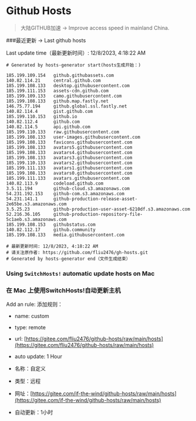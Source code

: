 # Github Hosts

>大陆GITHUB加速 -> Improve access speed in mainland China. 

###最近更新  -> Last github hosts

Last update time（最新更新时间）: 12/8/2023, 4:18:22 AM

```base
# Generated by hosts-generator start(hosts生成开始：) 

185.199.109.154   github.githubassets.com
140.82.114.21     central.github.com
185.199.108.133   desktop.githubusercontent.com
185.199.111.153   assets-cdn.github.com
185.199.109.133   camo.githubusercontent.com
185.199.108.133   github.map.fastly.net
146.75.77.194     github.global.ssl.fastly.net
140.82.114.4      gist.github.com
185.199.110.153   github.io
140.82.112.4      github.com
140.82.114.5      api.github.com
185.199.110.133   raw.githubusercontent.com
185.199.108.133   user-images.githubusercontent.com
185.199.108.133   favicons.githubusercontent.com
185.199.108.133   avatars5.githubusercontent.com
185.199.108.133   avatars4.githubusercontent.com
185.199.108.133   avatars3.githubusercontent.com
185.199.110.133   avatars2.githubusercontent.com
185.199.111.133   avatars1.githubusercontent.com
185.199.108.133   avatars0.githubusercontent.com
185.199.111.133   avatars.githubusercontent.com
140.82.113.9      codeload.github.com
3.5.11.194        github-cloud.s3.amazonaws.com
54.231.192.153    github-com.s3.amazonaws.com
54.231.141.1      github-production-release-asset-2e65be.s3.amazonaws.com
3.5.25.23         github-production-user-asset-6210df.s3.amazonaws.com
52.216.36.105     github-production-repository-file-5c1aeb.s3.amazonaws.com
185.199.108.153   githubstatus.com
140.82.112.17     github.community
185.199.108.133   media.githubusercontent.com

# 最新更新时间: 12/8/2023, 4:18:22 AM
# 请关注原作者: https://github.com/fliu2476/gh-hosts.git
# Generated by hosts-generator end（文件生成结束）
```

### Using `SwitchHosts!` automatic update hosts on Mac
### **在 Mac 上使用SwitchHosts!自动更新主机**
Add an rule:
添加规则：
- name: custom
- type: remote
- url: [https://gitee.com/fliu2476/github-hosts/raw/main/hosts](https://gitee.com/fliu2476/github-hosts/raw/main/hosts)
- auto update: 1 Hour

- 名称：自定义
- 类型：远程
- 网址：[https://gitee.com/if-the-wind/github-hosts/raw/main/hosts](https://gitee.com/if-the-wind/github-hosts/raw/main/hosts)
- 自动更新：1小时

